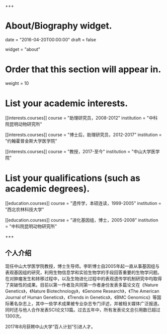+++
# About/Biography widget.

date = "2016-04-20T00:00:00"
draft = false

widget = "about"


# Order that this section will appear in.
weight = 10

# List your academic interests.

[[interests.courses]]
  course = "助理研究员，2008-2012"
  institution = "中科院昆明动物研究所"

[[interests.courses]]
  course = "博士后，助理研究员，2012-2017"
  institution = "约翰霍普金斯大学医学院"
  
[[interests.courses]]
  course = "教授，2017-至今"
  institution = "中山大学医学院"
  
# List your qualifications (such as academic degrees).
[[education.courses]]
  course = "遗传学，本硕连读，1999-2005"
  institution = "西北农林科技大学"

[[education.courses]]
  course = "进化基因组，博士，2005-2008"
  institution = "中科院昆明动物研究所"


+++



## 个人介绍

现任中山大学医学院教授，博士生导师。李昕博士自2005年起一直从事基因组与表观基因组的研究，利用生物信息学和实验生物学的手段回答重要的生物学问题。在对肿瘤发生和转移过程中，以及生物进化过程中的表观遗传学机制研究中均取得了突破性的成果。目前以第一作者及共同第一作者身份发表多篇论文在《Nature Genetics》，《Nature Biotechnology》，《Genome Research》，《The American Journal of Human Genetics》，《Trends in Genetics》，《BMC Genomics》等国际著名杂志上，其中一些学术成果被专业杂志专门评述，并被相关媒体广泛报道。同时还与他人合作发表SCI论文13篇。过去五年中，所有发表论文总引用数已超过1300次。

2017年8月获聘中山大学“百人计划”引进人才。
